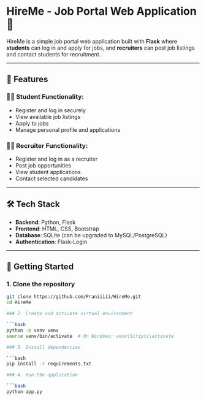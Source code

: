 # HireMe - Job Portal Web Application 🎯

HireMe is a simple job portal web application built with **Flask** where **students** can log in and apply for jobs, and **recruiters** can post job listings and contact students for recruitment.

---

## 🔧 Features

### 🧑‍🎓 Student Functionality:
- Register and log in securely
- View available job listings
- Apply to jobs
- Manage personal profile and applications

### 🧑‍💼 Recruiter Functionality:
- Register and log in as a recruiter
- Post job opportunities
- View student applications
- Contact selected candidates

---

## 🛠️ Tech Stack

- **Backend**: Python, Flask
- **Frontend**: HTML, CSS, Bootstrap
- **Database**: SQLite (can be upgraded to MySQL/PostgreSQL)
- **Authentication**: Flask-Login

---

## 🚀 Getting Started

### 1. Clone the repository
```bash
git clone https://github.com/Praniiiii/HireMe.git
cd HireMe

### 2. Create and activate virtual environment

```bash
python -m venv venv
source venv/bin/activate  # On Windows: venv\Scripts\activate

### 3. Install dependencies

```bash
pip install -r requirements.txt

### 4. Run the application

```bash
python app.py
